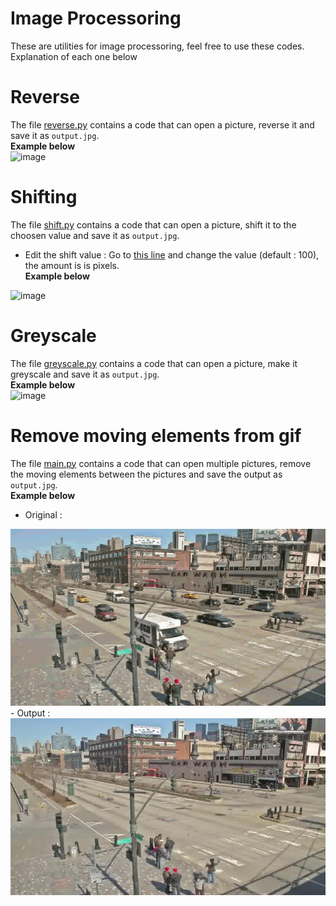 # Image Processoring
These are utilities for image processoring, feel free to use these codes. Explanation of each one below

# Reverse
The file <a href="https://github.com/Arlequiin/image_processoring/blob/main/reverse.py">reverse.py</a> contains a code that can open a picture, reverse it and save it as `output.jpg`.
<br>__Example below__<br>
<img width="466" alt="image" src="https://user-images.githubusercontent.com/78297845/212643474-2cac932b-c4f1-4801-9703-cd1d77147f7f.png">

# Shifting

The file <a href="https://github.com/Arlequiin/image_processoring/blob/main/shift.py">shift.py</a> contains a code that can open a picture, shift it to the choosen value and save it as `output.jpg`.
- Edit the shift value :
Go to <a href="https://github.com/Arlequiin/image_processoring/blob/main/shift.py#L12">this line</a> and change the value (default : 100), the amount is is pixels.
<br>__Example below__<br>
<img width="160" alt="image" src="https://user-images.githubusercontent.com/78297845/212644536-6f30b630-684c-49fa-8cc0-453eb44bf542.png">

# Greyscale

The file <a href="https://github.com/Arlequiin/image_processoring/blob/main/gresycale.py">greyscale.py</a> contains a code that can open a picture, make it greyscale and save it as `output.jpg`.
<br>__Example below__<br>
<img width="328" alt="image" src="https://user-images.githubusercontent.com/78297845/212645035-18bac216-d0a0-4e0b-9e7e-13dbb1e981be.png">

# Remove moving elements from gif

The file <a href="https://github.com/Arlequiin/image_processoring/blob/main/main.py">main.py</a> contains a code that can open multiple pictures, remove the moving elements between the pictures and save the output as `output.jpg`.
<br>__Example below__<br>
- Original :<br>
<img src="somegif.gif">
<br>- Output :<br>
<img src="somegif_output.jpg">

